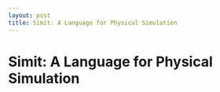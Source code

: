 ```yaml
---
layout: post
title: Simit: A Language for Physical Simulation 
---
```

Simit: A Language for Physical Simulation
=========================================
